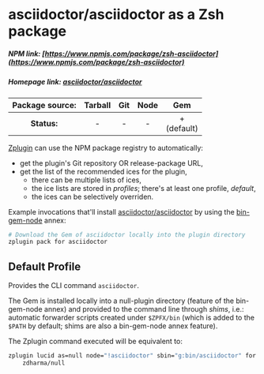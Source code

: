 # asciidoctor/asciidoctor as a Zsh package

##### NPM link: [https://www.npmjs.com/package/zsh-asciidoctor](https://www.npmjs.com/package/zsh-asciidoctor)

##### Homepage link: [asciidoctor/asciidoctor](https://github.com/asciidoctor/asciidoctor)

| **Package source:** | Tarball | Git | Node | Gem |
|:-------------------:|:-------:|:---:|:----:|:---:|
| **Status:**         |    -    |  -  |   -  |  + <br> (default)  |

[Zplugin](https://github.com/zdharma/zplugin) can use the NPM package registry
to automatically:

- get the plugin's Git repository OR release-package URL,
- get the list of the recommended ices for the plugin,
    - there can be multiple lists of ices,
    - the ice lists are stored in *profiles*; there's at least one profile, *default*,
    - the ices can be selectively overriden.

Example invocations that'll install
[asciidoctor/asciidoctor](https://github.com/asciidoctor/asciidoctor) by using the
[bin-gem-node](https://github.com/zplugin/z-a-bin-gem-node) annex:

```zsh
# Download the Gem of asciidoctor locally into the plugin directory
zplugin pack for asciidoctor
```

## Default Profile

Provides the CLI command `asciidoctor`.

The Gem is installed locally into a null-plugin directory (feature of the
bin-gem-node annex) and provided to the command line through *shims*, i.e.:
automatic forwarder scripts created under `$ZPFX/bin` (which is added to the
`$PATH` by default; shims are also a bin-gem-node annex feature).

The Zplugin command executed will be equivalent to:

```zsh
zplugin lucid as=null node="!asciidoctor" sbin="g:bin/asciidoctor" for \
    zdharma/null
```

<!-- vim:set ft=markdown tw=80 fo+=an1 autoindent: -->
